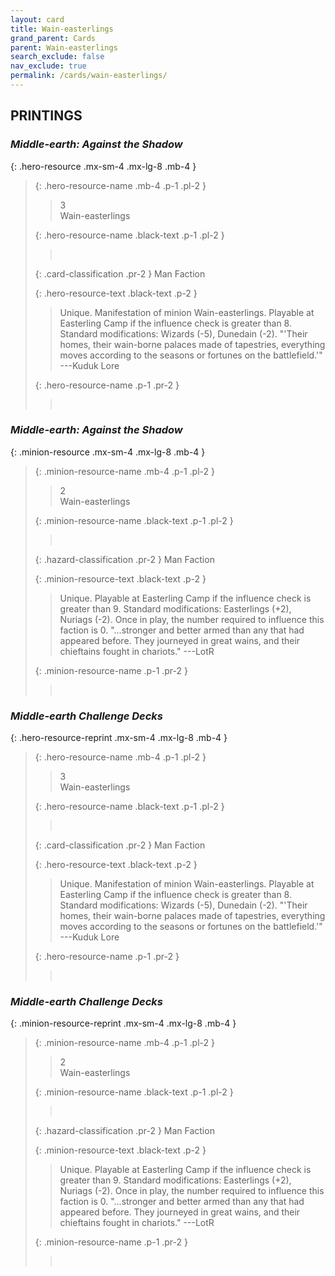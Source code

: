 ```yaml
---
layout: card
title: Wain-easterlings
grand_parent: Cards
parent: Wain-easterlings
search_exclude: false
nav_exclude: true
permalink: /cards/wain-easterlings/
---
```


## PRINTINGS


### _Middle-earth: Against the Shadow_

{: .hero-resource .mx-sm-4 .mx-lg-8 .mb-4 }
> {: .hero-resource-name .mb-4 .p-1 .pl-2 }
> > <div class="card-mp">3</div>
> > <div class="card-name">Wain-easterlings</div>
>
> {: .hero-resource-name .black-text .p-1 .pl-2 }
> > &nbsp;
>
> {: .card-classification .pr-2 }
> Man Faction
>
> {: .hero-resource-text .black-text .p-2 }
> > Unique. Manifestation of minion Wain-easterlings. Playable at Easterling Camp if the influence check is greater than 8. Standard modifications: Wizards (-5), Dunedain (-2).  "'Their homes, their wain-borne palaces made of tapestries, everything moves according to the seasons or fortunes on the battlefield.'" ---Kuduk Lore 
> 
> {: .hero-resource-name .p-1 .pr-2 }
> > <div class="card-shield"></div>
> > <div class="card-corruption">&nbsp;</div>

### _Middle-earth: Against the Shadow_

{: .minion-resource .mx-sm-4 .mx-lg-8 .mb-4 }
> {: .minion-resource-name .mb-4 .p-1 .pl-2 }
> > <div class="hazard-mp">2</div>
> > <div class="card-name">Wain-easterlings</div>
>
> {: .minion-resource-name .black-text .p-1 .pl-2 }
> > &nbsp;
>
> {: .hazard-classification .pr-2 }
> Man Faction
>
> {: .minion-resource-text .black-text .p-2 }
> > Unique. Playable at Easterling Camp if the influence check is greater than 9. Standard modifications: Easterlings (+2), Nuriags (-2). Once in play, the number required to influence this faction is 0.  "...stronger and better armed than any that had appeared before. They journeyed in great wains, and their chieftains fought in chariots." ---LotR 
> 
> {: .minion-resource-name .p-1 .pr-2 }
> > <div class="card-shield"></div>
> > <div class="card-corruption-white">&nbsp;</div>

### _Middle-earth Challenge Decks_

{: .hero-resource-reprint .mx-sm-4 .mx-lg-8 .mb-4 }
> {: .hero-resource-name .mb-4 .p-1 .pl-2 }
> > <div class="card-mp">3</div>
> > <div class="card-name">Wain-easterlings</div>
>
> {: .hero-resource-name .black-text .p-1 .pl-2 }
> > &nbsp;
>
> {: .card-classification .pr-2 }
> Man Faction
>
> {: .hero-resource-text .black-text .p-2 }
> > Unique. Manifestation of minion Wain-easterlings. Playable at Easterling Camp if the influence check is greater than 8. Standard modifications: Wizards (-5), Dunedain (-2).  "'Their homes, their wain-borne palaces made of tapestries, everything moves according to the seasons or fortunes on the battlefield.'" ---Kuduk Lore 
> 
> {: .hero-resource-name .p-1 .pr-2 }
> > <div class="card-shield"></div>
> > <div class="card-corruption">&nbsp;</div>

### _Middle-earth Challenge Decks_

{: .minion-resource-reprint .mx-sm-4 .mx-lg-8 .mb-4 }
> {: .minion-resource-name .mb-4 .p-1 .pl-2 }
> > <div class="hazard-mp">2</div>
> > <div class="card-name">Wain-easterlings</div>
>
> {: .minion-resource-name .black-text .p-1 .pl-2 }
> > &nbsp;
>
> {: .hazard-classification .pr-2 }
> Man Faction
>
> {: .minion-resource-text .black-text .p-2 }
> > Unique. Playable at Easterling Camp if the influence check is greater than 9. Standard modifications: Easterlings (+2), Nuriags (-2). Once in play, the number required to influence this faction is 0.  "...stronger and better armed than any that had appeared before. They journeyed in great wains, and their chieftains fought in chariots." ---LotR 
> 
> {: .minion-resource-name .p-1 .pr-2 }
> > <div class="card-shield"></div>
> > <div class="card-corruption-white">&nbsp;</div>
